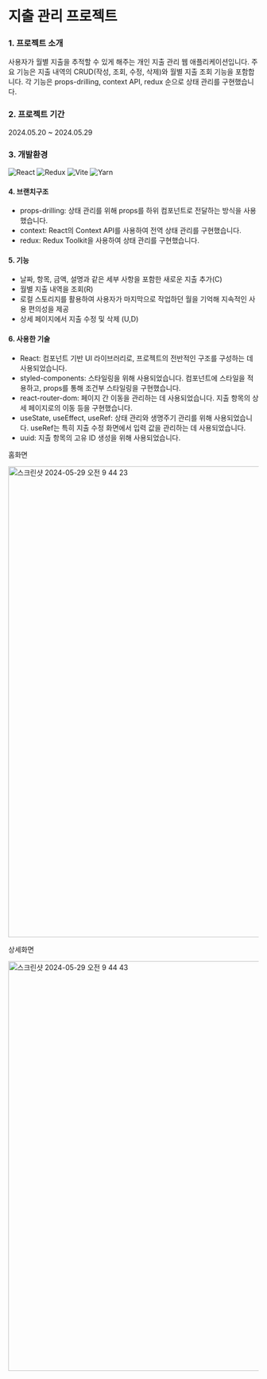 # 지출 관리 프로젝트

### 1. 프로젝트 소개
사용자가 월별 지출을 추적할 수 있게 해주는 개인 지출 관리 웹 애플리케이션입니다.
주요 기능은 지출 내역의 CRUD(작성, 조회, 수정, 삭제)와 월별 지출 조회 기능을 포함합니다. 각 기능은 props-drilling, context API, redux 순으로 상태 관리를 구현했습니다.

### 2. 프로젝트 기간
2024.05.20 ~ 2024.05.29

### 3. 개발환경
![React](https://img.shields.io/badge/react-%2320232a.svg?style=for-the-badge&logo=react&logoColor=%2361DAFB)
![Redux](https://img.shields.io/badge/redux-%23593d88.svg?style=for-the-badge&logo=redux&logoColor=white)
![Vite](https://img.shields.io/badge/vite-%23646CFF.svg?style=for-the-badge&logo=vite&logoColor=white)
![Yarn](https://img.shields.io/badge/yarn-%232C8EBB.svg?style=for-the-badge&logo=yarn&logoColor=white)

#### 4. 브랜치구조

- props-drilling: 상태 관리를 위해 props를 하위 컴포넌트로 전달하는 방식을 사용했습니다.
- context: React의 Context API를 사용하여 전역 상태 관리를 구현했습니다.
- redux: Redux Toolkit을 사용하여 상태 관리를 구현했습니다.

#### 5. 기능

- 날짜, 항목, 금액, 설명과 같은 세부 사항을 포함한 새로운 지출 추가(C)
- 월별 지출 내역을 조회(R)
- 로컬 스토리지를 활용하여 사용자가 마지막으로 작업하던 월을 기억해 지속적인 사용 편의성을 제공
- 상세 페이지에서 지출 수정 및 삭제 (U,D)

#### 6. 사용한 기술 

- React: 컴포넌트 기반 UI 라이브러리로, 프로젝트의 전반적인 구조를 구성하는 데 사용되었습니다.
- styled-components: 스타일링을 위해 사용되었습니다. 컴포넌트에 스타일을 적용하고, props를 통해 조건부 스타일링을 구현했습니다.
- react-router-dom: 페이지 간 이동을 관리하는 데 사용되었습니다. 지출 항목의 상세 페이지로의 이동 등을 구현했습니다.
- useState, useEffect, useRef: 상태 관리와 생명주기 관리를 위해 사용되었습니다. useRef는 특히 지출 수정 화면에서 입력 값을 관리하는 데 사용되었습니다.
- uuid: 지출 항목의 고유 ID 생성을 위해 사용되었습니다.



홈화면

<img width="947" alt="스크린샷 2024-05-29 오전 9 44 23" src="https://github.com/hyejinleeee/Account-book-project/assets/159586671/5aaa4faf-6970-4bf9-8e5d-c3282bda19cd">


상세화면

<img width="824" alt="스크린샷 2024-05-29 오전 9 44 43" src="https://github.com/hyejinleeee/Account-book-project/assets/159586671/dcd6488a-7615-480c-8eea-a0e7818dc547">
